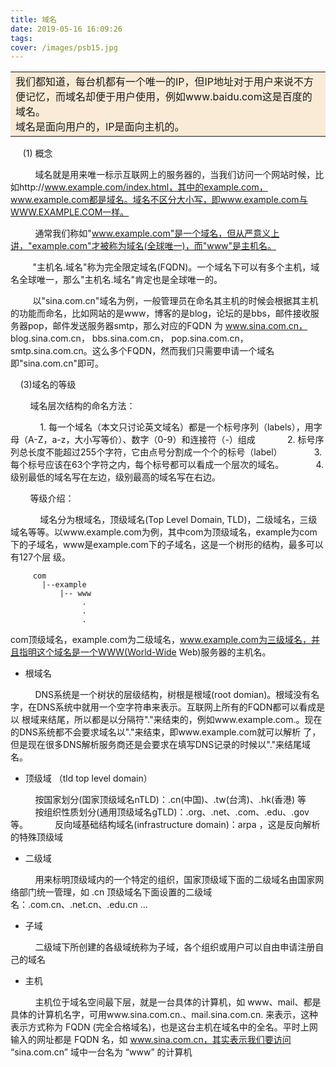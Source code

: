 ```yaml
---
title: 域名
date: 2019-05-16 16:09:26
tags:
cover: /images/psb15.jpg
---
```

<table><tr><td bgcolor=#FAEBD7  align="left" > 我们都知道，每台机都有一个唯一的IP，但IP地址对于用户来说不方便记忆，而域名却便于用户使用，例如www.baidu.com这是百度的域名。<br/>
域名是面向用户的，IP是面向主机的。</table></tr></td>
&nbsp;&nbsp;&nbsp;&nbsp; (1) 概念

&nbsp;&nbsp;&nbsp;&nbsp; &nbsp;&nbsp;&nbsp;&nbsp; 域名就是用来唯一标示互联网上的服务器的，当我们访问一个网站时候，比如http://www.example.com/index.html，其中的example.com，www.example.com都是域名。域名不区分大小写，即www.example.com与WWW.EXAMPLE.COM一样。

&nbsp;&nbsp;&nbsp;&nbsp; &nbsp;&nbsp;&nbsp;&nbsp; 通常我们称如"www.example.com"是一个域名，但从严意义上讲，"example.com"才被称为域名(全球唯一)，而"www"是主机名。

&nbsp;&nbsp;&nbsp;&nbsp;&nbsp;&nbsp;&nbsp;&nbsp;  "主机名.域名"称为完全限定域名(FQDN)。一个域名下可以有多个主机，域名全球唯一，那么"主机名.域名"肯定也是全球唯一的。

&nbsp;&nbsp;&nbsp;&nbsp;&nbsp;&nbsp;&nbsp;&nbsp;  以"sina.com.cn"域名为例，一般管理员在命名其主机的时候会根据其主机的功能而命名，比如网站的是www，博客的是blog，论坛的是bbs，邮件接收服务器pop，邮件发送服务器smtp，那么对应的FQDN 为 www.sina.com.cn，  blog.sina.com.cn， bbs.sina.com.cn， pop.sina.com.cn，smtp.sina.com.cn。这么多个FQDN，然而我们只需要申请一个域名即"sina.com.cn"即可。

&nbsp;&nbsp;&nbsp;&nbsp;(3)域名的等级

&nbsp;&nbsp;&nbsp;&nbsp;&nbsp;&nbsp;&nbsp;&nbsp;域名层次结构的命名方法：

&nbsp;&nbsp;&nbsp;&nbsp;&nbsp;&nbsp;&nbsp;&nbsp;&nbsp;&nbsp;&nbsp;&nbsp;1. 每一个域名（本文只讨论英文域名）都是一个标号序列（labels），用字母（A-Z，a-z，大小写等价）、数字（0-9）和连接符（-）组成
&nbsp;&nbsp;&nbsp;&nbsp;&nbsp;&nbsp;&nbsp;&nbsp;&nbsp;&nbsp;&nbsp;&nbsp;2. 标号序列总长度不能超过255个字符，它由点号分割成一个个的标号（label）
&nbsp;&nbsp;&nbsp;&nbsp;&nbsp;&nbsp;&nbsp;&nbsp;&nbsp;&nbsp;&nbsp;&nbsp;3. 每个标号应该在63个字符之内，每个标号都可以看成一个层次的域名。
&nbsp;&nbsp;&nbsp;&nbsp;&nbsp;&nbsp;&nbsp;&nbsp;&nbsp;&nbsp;&nbsp;&nbsp;4. 级别最低的域名写在左边，级别最高的域名写在右边。

&nbsp;&nbsp;&nbsp;&nbsp;&nbsp;&nbsp;&nbsp;&nbsp;等级介绍：

&nbsp;&nbsp;&nbsp;&nbsp;&nbsp;&nbsp;&nbsp;&nbsp;&nbsp;&nbsp;&nbsp;&nbsp;域名分为根域名，顶级域名(Top Level Domain, TLD)，二级域名，三级域名等等。以www.example.com为例，其中com为顶级域名，example为com下的子域名，www是example.com下的子域名，这是一个树形的结构，最多可以有127个层 级。
         
         com
           |--example
               |-- www
                    .
                    .
                    .

com顶级域名，example.com为二级域名，www.example.com为三级域名，并且指明这个域名是一个WWW(World-Wide Web)服务器的主机名。
* 根域名

&nbsp;&nbsp;&nbsp;&nbsp;&nbsp;&nbsp;&nbsp;&nbsp;&nbsp;&nbsp;DNS系统是一个树状的层级结构，树根是根域(root domian)。根域没有名字，在DNS系统中就用一个空字符串来表示。互联网上所有的FQDN都可以看成是以 根域来结尾，所以都是以分隔符"."来结束的，例如www.example.com.。现在的DNS系统都不会要求域名以"."来结束，即www.example.com就可以解析 了，但是现在很多DNS解析服务商还是会要求在填写DNS记录的时候以"."来结尾域名。

* 顶级域 （tld top level domain）
   
&nbsp;&nbsp;&nbsp;&nbsp;&nbsp;&nbsp;&nbsp;&nbsp;&nbsp;&nbsp;按国家划分(国家顶级域名nTLD)：.cn(中国)、.tw(台湾)、.hk(香港) 等   
&nbsp;&nbsp;&nbsp;&nbsp;&nbsp;&nbsp;&nbsp;&nbsp;&nbsp;&nbsp;按组织性质划分(通用顶级域名gTLD)：.org、.net、.com、.edu、.gov 等。
&nbsp;&nbsp;&nbsp;&nbsp;&nbsp;&nbsp;&nbsp;&nbsp;&nbsp;&nbsp;反向域基础结构域名(infrastructure domain)：arpa ，这是反向解析的特殊顶级域
* 二级域

&nbsp;&nbsp;&nbsp;&nbsp;&nbsp;&nbsp;&nbsp;&nbsp;&nbsp;&nbsp;用来标明顶级域内的一个特定的组织，国家顶级域下面的二级域名由国家网络部门统一管理，如 .cn 顶级域名下面设置的二级域名：.com.cn、.net.cn、.edu.cn …

* 子域

&nbsp;&nbsp;&nbsp;&nbsp;&nbsp;&nbsp;&nbsp;&nbsp;&nbsp;&nbsp;二级域下所创建的各级域统称为子域，各个组织或用户可以自由申请注册自己的域名

* 主机

&nbsp;&nbsp;&nbsp;&nbsp;&nbsp;&nbsp;&nbsp;&nbsp;&nbsp;&nbsp;主机位于域名空间最下层，就是一台具体的计算机，如 www、mail、都是具体的计算机名字，可用www.sina.com.cn.、mail.sina.com.cn. 来表示，这种表示方式称为 FQDN (完全合格域名)，也是这台主机在域名中的全名。平时上网输入的网址都是 FQDN 名，如 www.sina.com.cn，其实表示我们要访问 “sina.com.cn” 域中一台名为 “www” 的计算机